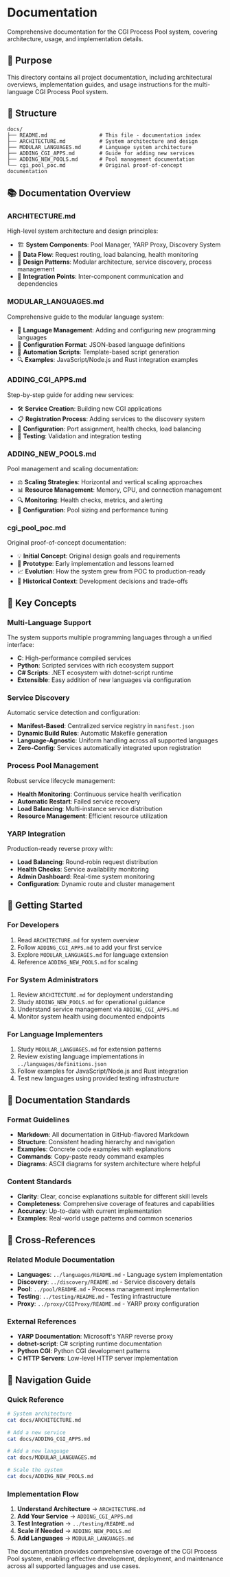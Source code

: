 # Documentation

Comprehensive documentation for the CGI Process Pool system, covering architecture, usage, and implementation details.

## 🎯 Purpose

This directory contains all project documentation, including architectural overviews, implementation guides, and usage instructions for the multi-language CGI Process Pool system.

## 📁 Structure

```
docs/
├── README.md                 # This file - documentation index
├── ARCHITECTURE.md           # System architecture and design  
├── MODULAR_LANGUAGES.md      # Language system architecture
├── ADDING_CGI_APPS.md        # Guide for adding new services
├── ADDING_NEW_POOLS.md       # Pool management documentation  
└── cgi_pool_poc.md           # Original proof-of-concept documentation
```

## 📚 Documentation Overview

### **ARCHITECTURE.md**
High-level system architecture and design principles:
- 🏗️ **System Components**: Pool Manager, YARP Proxy, Discovery System
- 🔄 **Data Flow**: Request routing, load balancing, health monitoring
- 🎯 **Design Patterns**: Modular architecture, service discovery, process management
- 🔌 **Integration Points**: Inter-component communication and dependencies

### **MODULAR_LANGUAGES.md** 
Comprehensive guide to the modular language system:
- 🔧 **Language Management**: Adding and configuring new programming languages
- 📝 **Configuration Format**: JSON-based language definitions
- 🚀 **Automation Scripts**: Template-based script generation
- 🔍 **Examples**: JavaScript/Node.js and Rust integration examples

### **ADDING_CGI_APPS.md**
Step-by-step guide for adding new services:
- 🛠️ **Service Creation**: Building new CGI applications
- 📋 **Registration Process**: Adding services to the discovery system
- 🔧 **Configuration**: Port assignment, health checks, load balancing
- 🧪 **Testing**: Validation and integration testing

### **ADDING_NEW_POOLS.md**
Pool management and scaling documentation:
- ⚖️ **Scaling Strategies**: Horizontal and vertical scaling approaches
- 📊 **Resource Management**: Memory, CPU, and connection management
- 🔍 **Monitoring**: Health checks, metrics, and alerting
- 🔧 **Configuration**: Pool sizing and performance tuning

### **cgi_pool_poc.md**
Original proof-of-concept documentation:
- 💡 **Initial Concept**: Original design goals and requirements
- 🧪 **Prototype**: Early implementation and lessons learned
- 📈 **Evolution**: How the system grew from POC to production-ready
- 📝 **Historical Context**: Development decisions and trade-offs

## 🎯 Key Concepts

### **Multi-Language Support**
The system supports multiple programming languages through a unified interface:
- **C**: High-performance compiled services
- **Python**: Scripted services with rich ecosystem support
- **C# Scripts**: .NET ecosystem with dotnet-script runtime
- **Extensible**: Easy addition of new languages via configuration

### **Service Discovery**
Automatic service detection and configuration:
- **Manifest-Based**: Centralized service registry in `manifest.json`
- **Dynamic Build Rules**: Automatic Makefile generation
- **Language-Agnostic**: Uniform handling across all supported languages
- **Zero-Config**: Services automatically integrated upon registration

### **Process Pool Management**
Robust service lifecycle management:
- **Health Monitoring**: Continuous service health verification
- **Automatic Restart**: Failed service recovery
- **Load Balancing**: Multi-instance service distribution
- **Resource Management**: Efficient resource utilization

### **YARP Integration**  
Production-ready reverse proxy with:
- **Load Balancing**: Round-robin request distribution
- **Health Checks**: Service availability monitoring
- **Admin Dashboard**: Real-time system monitoring
- **Configuration**: Dynamic route and cluster management

## 🚀 Getting Started

### **For Developers**
1. Read `ARCHITECTURE.md` for system overview
2. Follow `ADDING_CGI_APPS.md` to add your first service
3. Explore `MODULAR_LANGUAGES.md` for language extension
4. Reference `ADDING_NEW_POOLS.md` for scaling

### **For System Administrators**
1. Review `ARCHITECTURE.md` for deployment understanding
2. Study `ADDING_NEW_POOLS.md` for operational guidance
3. Understand service management via `ADDING_CGI_APPS.md`
4. Monitor system health using documented endpoints

### **For Language Implementers**
1. Study `MODULAR_LANGUAGES.md` for extension patterns
2. Review existing language implementations in `../languages/definitions.json`
3. Follow examples for JavaScript/Node.js and Rust integration
4. Test new languages using provided testing infrastructure

## 📖 Documentation Standards

### **Format Guidelines**
- **Markdown**: All documentation in GitHub-flavored Markdown
- **Structure**: Consistent heading hierarchy and navigation
- **Examples**: Concrete code examples with explanations
- **Commands**: Copy-paste ready command examples
- **Diagrams**: ASCII diagrams for system architecture where helpful

### **Content Standards**
- **Clarity**: Clear, concise explanations suitable for different skill levels
- **Completeness**: Comprehensive coverage of features and capabilities
- **Accuracy**: Up-to-date with current implementation
- **Examples**: Real-world usage patterns and common scenarios

## 🔗 Cross-References

### **Related Module Documentation**
- **Languages**: `../languages/README.md` - Language system implementation
- **Discovery**: `../discovery/README.md` - Service discovery details
- **Pool**: `../pool/README.md` - Process management implementation
- **Testing**: `../testing/README.md` - Testing infrastructure
- **Proxy**: `../proxy/CGIProxy/README.md` - YARP proxy configuration

### **External References**  
- **YARP Documentation**: Microsoft's YARP reverse proxy
- **dotnet-script**: C# scripting runtime documentation
- **Python CGI**: Python CGI development patterns
- **C HTTP Servers**: Low-level HTTP server implementation

## 🧭 Navigation Guide

### **Quick Reference**
```bash
# System architecture
cat docs/ARCHITECTURE.md

# Add a new service
cat docs/ADDING_CGI_APPS.md

# Add a new language
cat docs/MODULAR_LANGUAGES.md

# Scale the system  
cat docs/ADDING_NEW_POOLS.md
```

### **Implementation Flow**
1. **Understand Architecture** → `ARCHITECTURE.md`
2. **Add Your Service** → `ADDING_CGI_APPS.md`
3. **Test Integration** → `../testing/README.md`
4. **Scale if Needed** → `ADDING_NEW_POOLS.md`
5. **Add Languages** → `MODULAR_LANGUAGES.md`

The documentation provides comprehensive coverage of the CGI Process Pool system, enabling effective development, deployment, and maintenance across all supported languages and use cases.